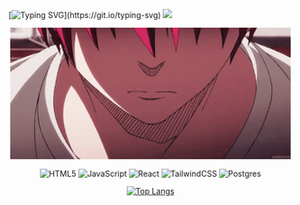 <div align="center">
<div style="display: flex; align-items: center;">
  
  [![Typing SVG](https://readme-typing-svg.herokuapp.com?color=%2336BCF7&lines=I+am+absolute.)](https://git.io/typing-svg)
  ![](https://komarev.com/ghpvc/?username=gramizor)
</div>

  <img src="/akashi-emperor.gif" alt="akashi">
  
  ![HTML5](https://img.shields.io/badge/html5-%23E34F26.svg?style=for-the-badge&logo=html5&logoColor=white)
  ![JavaScript](https://img.shields.io/badge/javascript-%23323330.svg?style=for-the-badge&logo=javascript&logoColor=%23F7DF1E)
  ![React](https://img.shields.io/badge/react-%2320232a.svg?style=for-the-badge&logo=react&logoColor=%2361DAFB)
  ![TailwindCSS](https://img.shields.io/badge/tailwindcss-%2338B2AC.svg?style=for-the-badge&logo=tailwind-css&logoColor=white)
  ![Postgres](https://img.shields.io/badge/postgres-%23316192.svg?style=for-the-badge&logo=postgresql&logoColor=white)
  <!--[![Anurag's GitHub stats](https://github-readme-stats.vercel.app/api?username=gramizor)](https://github.com/anuraghazra/github-readme-stats)-->
  
  [![Top Langs](https://github-readme-stats.vercel.app/api/top-langs/?username=gramizor&layout=compact)](https://github.com/anuraghazra/github-readme-stats)
</div>
</div>




<!--
**gramizor/gramizor** is a ✨ _special_ ✨ repository because its `README.md` (this file) appears on your GitHub profile.

Here are some ideas to get you started:

- 🔭 I’m currently working on ...
- 🌱 I’m currently learning ...
- 👯 I’m looking to collaborate on ...
- 🤔 I’m looking for help with ...
- 💬 Ask me about ...
- 📫 How to reach me: ...
- 😄 Pronouns: ...
- ⚡ Fun fact: ...
-->
